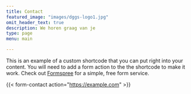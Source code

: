 ```yaml
---
title: Contact
featured_image: "images/dggs-logo1.jpg"
omit_header_text: true
description: We horen graag van je
type: page
menu: main

---
```



This is an example of a custom shortcode that you can put right into your content. You will need to add a form action to the the shortcode to make it work. Check out [Formspree](https://formspree.io/) for a simple, free form service. 

{{< form-contact action="https://example.com"  >}}
